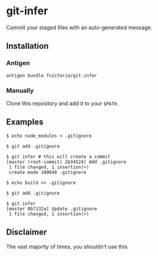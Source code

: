 # git-infer

Commit your staged files with an auto-generated message.

## Installation

### Antigen

`antigen bundle fvictorio/git-infer`

### Manually

Clone this repository and add it to your `$PATH`.

## Examples

```
$ echo node_modules > .gitignore

$ git add .gitignore

$ git infer # this will create a commit
[master (root-commit) 2b34524] Add .gitignore
 1 file changed, 1 insertion(+)
 create mode 100644 .gitignore

$ echo build >> .gitignore

$ git add .gitignore

$ git infer
[master 0b7132a] Update .gitignore
 1 file changed, 1 insertion(+)
```

## Disclaimer

The vast majority of times, you shouldn't use this.
